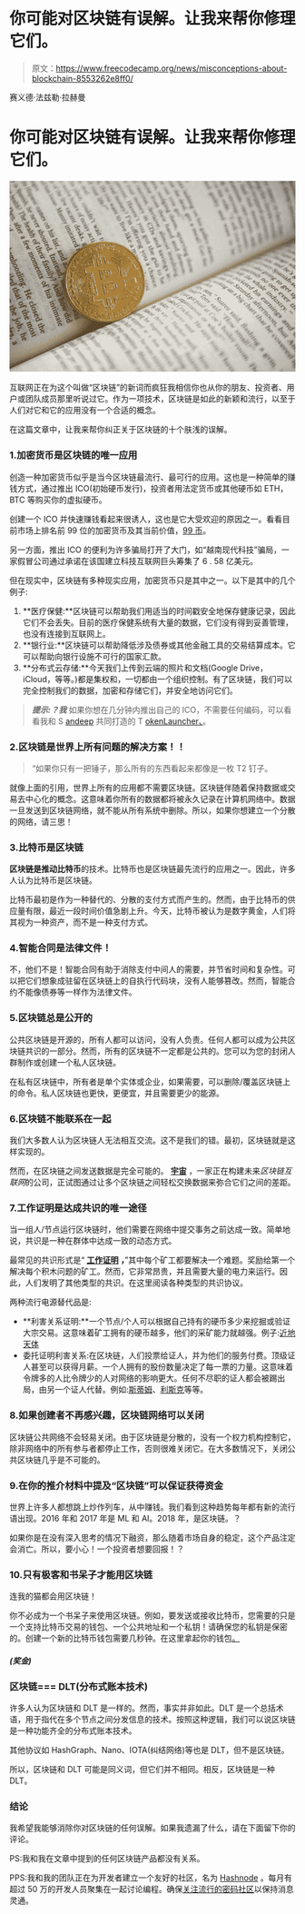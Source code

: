 # 你可能对区块链有误解。让我来帮你修理它们。

> 原文：<https://www.freecodecamp.org/news/misconceptions-about-blockchain-8553262e8ff0/>

赛义德·法兹勒·拉赫曼

# 你可能对区块链有误解。让我来帮你修理它们。

![1*ZZe6aLUCv8Qe6wxcl0ZTQA](img/2bd5fc3e91e418b505194f25d49d2aac.png)

互联网正在为这个叫做“区块链”的新词而疯狂我相信你也从你的朋友、投资者、用户或团队成员那里听说过它。作为一项技术，区块链是如此的新颖和流行，以至于人们对它和它的应用没有一个合适的概念。

在这篇文章中，让我来帮你纠正关于区块链的十个肤浅的误解。

### 1.加密货币是区块链的唯一应用

创造一种加密货币似乎是当今区块链最流行、最可行的应用。这也是一种简单的赚钱方式，通过推出 ICO(初始硬币发行)，投资者用法定货币或其他硬币如 ETH，BTC 等购买你的虚拟硬币。

创建一个 ICO 并快速赚钱看起来很诱人，这也是它大受欢迎的原因之一。看看目前市场上排名前 99 位的加密货币及其当前价值，[99 币](http://99coins.co/)。

另一方面，推出 ICO 的便利为许多骗局打开了大门，如“越南现代科技”骗局，一家假冒公司通过承诺在该国建立科技互联网巨头筹集了 6 . 58 亿美元。

但在现实中，区块链有多种现实应用，加密货币只是其中之一。以下是其中的几个例子:

1.  **医疗保健:**区块链可以帮助我们用适当的时间戳安全地保存健康记录，因此它们不会丢失。目前的医疗保健系统有大量的数据，它们没有得到妥善管理，也没有连接到互联网上。
2.  **银行业:**区块链可以帮助降低涉及债券或其他金融工具的交易结算成本。它可以帮助向银行设施不可行的国家汇款。
3.  **分布式云存储:**今天我们上传到云端的照片和文档(Google Drive，iCloud，等等。)都是集权和，一切都由一个组织控制。有了区块链，我们可以完全控制我们的数据，加密和存储它们，并安全地访问它们。

> ***提示:？我*** 如果你想在几分钟内推出自己的 ICO，不需要任何编码，可以看看我和 S [andeep](https://www.freecodecamp.org/news/misconceptions-about-blockchain-8553262e8ff0/undefined) 共同打造的 T [okenLauncher、](https://tokenlauncher.co/)。

### 2.区块链是世界上所有问题的解决方案！！

> “如果你只有一把锤子，那么所有的东西看起来都像是一枚 T2 钉子。

就像上面的引用，世界上所有的应用都不需要区块链。区块链伴随着保持数据或交易去中心化的概念。这意味着你所有的数据都将被永久记录在计算机网络中。数据一旦发送到区块链网络，就不能从所有系统中删除。所以，如果你想建立一个分散的网络，请三思！

### 3.比特币是区块链

**区块链是推动比特币**的技术。比特币也是区块链最先流行的应用之一。因此，许多人认为比特币是区块链。

比特币最初是作为一种替代的、分散的支付方式而产生的。然而，由于比特币的供应量有限，最近一段时间价值急剧上升。今天，比特币被认为是数字黄金，人们将其视为一种资产，而不是一种支付方式。

### 4.智能合同是法律文件！

不，他们不是！智能合同有助于消除支付中间人的需要，并节省时间和复杂性。可以把它们想象成驻留在区块链上的自执行代码块，没有人能够篡改。然而，智能合约不能像债券等一样作为法律文件。

### 5.区块链总是公开的

公共区块链是开源的，所有人都可以访问，没有人负责。任何人都可以成为公共区块链共识的一部分。然而，所有的区块链不一定都是公共的。您可以为您的封闭人群制作或创建一个私人区块链。

在私有区块链中，所有者是单个实体或企业，如果需要，可以删除/覆盖区块链上的命令。私人区块链也更快，更便宜，并且需要更少的能源。

### 6.区块链不能联系在一起

我们大多数人认为区块链人无法相互交流。这不是我们的错。最初，区块链就是这样实现的。

然而，在区块链之间发送数据是完全可能的。 [**宇宙**](https://cosmos.network/) ，一家正在构建未来*区块链互联网*的公司，正试图通过让多个区块链之间轻松交换数据来弥合它们之间的差距。

### 7.工作证明是达成共识的唯一途径

当一组人/节点运行区块链时，他们需要在网络中提交事务之前达成一致。简单地说，共识是一种在群体中达成一致的动态方式。

最常见的共识形式是“ [**工作证明**](https://hashnode.com/post/back-to-basics-why-proof-of-work-cjfc9pbxa003uo5s1vqbclz81) **，**”其中每个矿工都要解决一个难题。奖励给第一个解决每个积木问题的矿工。然而，它非常昂贵，并且需要大量的电力来运行。因此，人们发明了其他类型的共识。在这里阅读各种类型的共识协议。

两种流行电源替代品是:

*   **利害关系证明:**一个节点/个人可以根据自己持有的硬币多少来挖掘或验证大宗交易。这意味着矿工拥有的硬币越多，他们的采矿能力就越强。例子:[近地天体](https://neo.org/)
*   委托证明利害关系:在区块链，人们投票给证人，并为他们的服务付费。顶级证人甚至可以获得月薪。一个人拥有的股份数量决定了每一票的力量。这意味着令牌多的人比令牌少的人对网络的影响更大。任何不尽职的证人都会被踢出局，由另一个证人代替。例如:[斯蒂姆](https://steem.io/)、[利斯克](https://lisk.io/)等等。

### 8.如果创建者不再感兴趣，区块链网络可以关闭

区块链公共网络不会轻易关闭。由于区块链是分散的，没有一个权力机构控制它，除非网络中的所有参与者都停止工作，否则很难关闭它。在大多数情况下，关闭公共区块链几乎是不可能的。

### 9.在你的推介材料中提及“区块链”可以保证获得资金

世界上许多人都想跳上炒作列车，从中赚钱。我们看到这种趋势每年都有新的流行语出现。2016 年和 2017 年是 ML 和 AI。2018 年，是区块链。？

如果你是在没有深入思考的情况下融资，那么随着市场自身的稳定，这个产品注定会消亡。所以，要小心！一个投资者想要回报！？

### 10.只有极客和书呆子才能用区块链

连我的猫都会用区块链！

你不必成为一个书呆子来使用区块链。例如，要发送或接收比特币，您需要的只是一个支持比特币交易的钱包、一个公共地址和一个私钥！请确保您的私钥是保密的。创建一个新的比特币钱包需要几秒钟。在这里拿起你的钱包[。](https://bitcoin.org/en/choose-your-wallet)

#### *(奖金)*

### 区块链=== DLT(分布式账本技术)

许多人认为区块链和 DLT 是一样的。然而，事实并非如此。DLT 是一个总括术语，用于指代在多个节点之间分发信息的技术。按照这种逻辑，我们可以说区块链是一种功能齐全的分布式账本技术。

其他协议如 HashGraph、Nano、IOTA(纠结网络)等也是 DLT，但不是区块链。

所以，区块链和 DLT 可能是同义词，但它们并不相同。相反，区块链是一种 DLT。

### 结论

我希望我能够消除你对区块链的任何误解。如果我遗漏了什么，请在下面留下你的评论。

PS:我和我在文章中提到的任何区块链产品都没有关系。

PPS:我和我的团队正在为开发者建立一个友好的社区，名为 [Hashnode](https://hashnode.com) 。每月有超过 50 万的开发人员聚集在一起讨论编程。确保[关注流行的密码社区](https://hashnode.com/communities?tab=blockchain)以保持消息灵通。